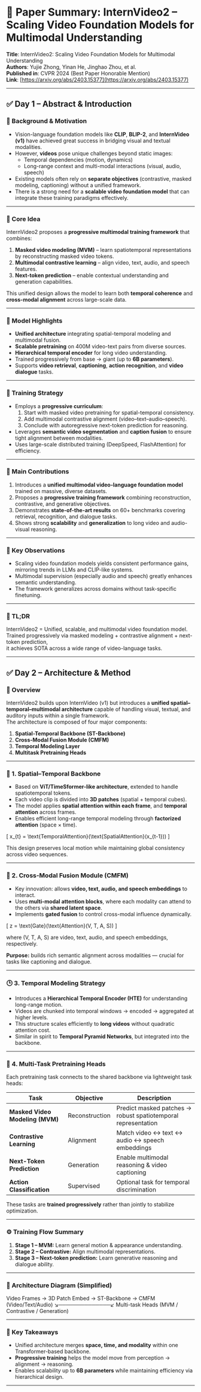 # 📄 Paper Summary: InternVideo2 – Scaling Video Foundation Models for Multimodal Understanding

**Title**: InternVideo2: Scaling Video Foundation Models for Multimodal Understanding  
**Authors**: Yujie Zhong, Yinan He, Jinghao Zhou, et al.  
**Published in**: CVPR 2024 (Best Paper Honorable Mention)  
**Link**: [https://arxiv.org/abs/2403.15377](https://arxiv.org/abs/2403.15377)  

---

## ✅ Day 1 – Abstract & Introduction  

### 📌 Background & Motivation  
- Vision-language foundation models like **CLIP**, **BLIP-2**, and **InternVideo (v1)** have achieved great success in bridging visual and textual modalities.  
- However, **videos** pose unique challenges beyond static images:  
  - Temporal dependencies (motion, dynamics)  
  - Long-range context and multi-modal interactions (visual, audio, speech)  
- Existing models often rely on **separate objectives** (contrastive, masked modeling, captioning) without a unified framework.  
- There is a strong need for a **scalable video foundation model** that can integrate these training paradigms effectively.

---

### 📌 Core Idea  
InternVideo2 proposes a **progressive multimodal training framework** that combines:  
1. **Masked video modeling (MVM)** – learn spatiotemporal representations by reconstructing masked video tokens.  
2. **Multimodal contrastive learning** – align video, text, audio, and speech features.  
3. **Next-token prediction** – enable contextual understanding and generation capabilities.  

This unified design allows the model to learn both **temporal coherence** and **cross-modal alignment** across large-scale data.

---

### 📌 Model Highlights  
- **Unified architecture** integrating spatial-temporal modeling and multimodal fusion.  
- **Scalable pretraining** on 400M video-text pairs from diverse sources.  
- **Hierarchical temporal encoder** for long video understanding.  
- Trained progressively from base → giant (up to **6B parameters**).  
- Supports **video retrieval**, **captioning**, **action recognition**, and **video dialogue** tasks.  

---

### 📌 Training Strategy  
- Employs a **progressive curriculum**:  
  1. Start with masked video pretraining for spatial-temporal consistency.  
  2. Add multimodal contrastive alignment (video–text–audio–speech).  
  3. Conclude with autoregressive next-token prediction for reasoning.  
- Leverages **semantic video segmentation** and **caption fusion** to ensure tight alignment between modalities.  
- Uses large-scale distributed training (DeepSpeed, FlashAttention) for efficiency.  

---

### 📌 Main Contributions  
1. Introduces a **unified multimodal video-language foundation model** trained on massive, diverse datasets.  
2. Proposes a **progressive training framework** combining reconstruction, contrastive, and generative objectives.  
3. Demonstrates **state-of-the-art results** on 60+ benchmarks covering retrieval, recognition, and dialogue tasks.  
4. Shows strong **scalability** and **generalization** to long video and audio-visual reasoning.  

---

### 📌 Key Observations  
- Scaling video foundation models yields consistent performance gains, mirroring trends in LLMs and CLIP-like systems.  
- Multimodal supervision (especially audio and speech) greatly enhances semantic understanding.  
- The framework generalizes across domains without task-specific finetuning.  

---

### 📌 TL;DR  
InternVideo2 = Unified, scalable, and multimodal video foundation model.  
Trained progressively via masked modeling + contrastive alignment + next-token prediction,  
it achieves SOTA across a wide range of video-language tasks.  

---


## ✅ Day 2 – Architecture & Method  

### 📌 Overview  
InternVideo2 builds upon InternVideo (v1) but introduces a **unified spatial–temporal–multimodal architecture** capable of handling visual, textual, and auditory inputs within a single framework.  
The architecture is composed of four major components:  

1. **Spatial-Temporal Backbone (ST-Backbone)**  
2. **Cross-Modal Fusion Module (CMFM)**  
3. **Temporal Modeling Layer**  
4. **Multitask Pretraining Heads**

---

### 🧩 1. Spatial–Temporal Backbone  
- Based on **ViT/TimeSformer-like architecture**, extended to handle spatiotemporal tokens.  
- Each video clip is divided into **3D patches** (spatial + temporal cubes).  
- The model applies **spatial attention within each frame**, and **temporal attention** across frames.  
- Enables efficient long-range temporal modeling through **factorized attention** (space × time).  

\[
x_{t} = \text{TemporalAttention}(\text{SpatialAttention}(x_{t-1}))
\]

This design preserves local motion while maintaining global consistency across video sequences.  

---

### 🔄 2. Cross-Modal Fusion Module (CMFM)  
- Key innovation: allows **video, text, audio, and speech embeddings** to interact.  
- Uses **multi-modal attention blocks**, where each modality can attend to the others via **shared latent space**.  
- Implements **gated fusion** to control cross-modal influence dynamically.  

\[
z = \text{Gate}(\text{Attention}(V, T, A, S))
\]

where \(V, T, A, S\) are video, text, audio, and speech embeddings, respectively.  

**Purpose:** builds rich semantic alignment across modalities — crucial for tasks like captioning and dialogue.  

---

### 🕒 3. Temporal Modeling Strategy  
- Introduces a **Hierarchical Temporal Encoder (HTE)** for understanding long-range motion.  
- Videos are chunked into temporal windows → encoded → aggregated at higher levels.  
- This structure scales efficiently to **long videos** without quadratic attention cost.  
- Similar in spirit to **Temporal Pyramid Networks**, but integrated into the backbone.  

---

### 🎯 4. Multi-Task Pretraining Heads  
Each pretraining task connects to the shared backbone via lightweight task heads:  

| Task | Objective | Description |
|------|------------|-------------|
| **Masked Video Modeling (MVM)** | Reconstruction | Predict masked patches → robust spatiotemporal representation |
| **Contrastive Learning** | Alignment | Match video ↔ text ↔ audio ↔ speech embeddings |
| **Next-Token Prediction** | Generation | Enable multimodal reasoning & video captioning |
| **Action Classification** | Supervised | Optional task for temporal discrimination |

These tasks are **trained progressively** rather than jointly to stabilize optimization.

---

### ⚙️ Training Flow Summary  
1. **Stage 1 – MVM:** Learn general motion & appearance understanding.  
2. **Stage 2 – Contrastive:** Align multimodal representations.  
3. **Stage 3 – Next-token prediction:** Learn generative reasoning and dialogue ability.  

---

### 🧱 Architecture Diagram (Simplified)

Video Frames → 3D Patch Embed → ST-Backbone → CMFM (Video/Text/Audio)
↘──────────────↙
Multi-task Heads (MVM / Contrastive / Generation)


---

### 📌 Key Takeaways  
- Unified architecture merges **space, time, and modality** within one Transformer-based backbone.  
- **Progressive training** helps the model move from perception → alignment → reasoning.  
- Enables scalability up to **6B parameters** while maintaining efficiency via hierarchical design.  

---


